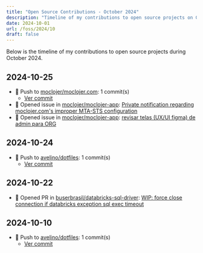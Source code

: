 ```yaml
---
title: "Open Source Contributions - October 2024"
description: "Timeline of my contributions to open source projects on GitHub during October 2024."
date: 2024-10-01
url: /foss/2024/10
draft: false
---
```


Below is the timeline of my contributions to open source projects during October 2024.

## 2024-10-25

- 🔨 Push to [moclojer/moclojer.com](https://github.com/moclojer/moclojer.com): 1 commit(s)
  - [Ver commit](https://github.com/avelino?tab=overview&from=2024-10-01&to=2024-10-31)
- 🐛 Opened issue in [moclojer/moclojer-app](https://github.com/moclojer/moclojer-app): [Private notification regarding moclojer.com's improper MTA-STS configuration](https://github.com/moclojer/moclojer-app/issues/368)
- 🐛 Opened issue in [moclojer/moclojer-app](https://github.com/moclojer/moclojer-app): [revisar telas (UX/UI figma) de admin para ORG](https://github.com/moclojer/moclojer-app/issues/365)

## 2024-10-24

- 🔨 Push to [avelino/dotfiles](https://github.com/avelino/dotfiles): 1 commit(s)
  - [Ver commit](https://github.com/avelino?tab=overview&from=2024-10-01&to=2024-10-31)

## 2024-10-22

- 🔀 Opened PR in [buserbrasil/databricks-sql-driver](https://github.com/buserbrasil/databricks-sql-driver): [WIP: force close connection if databricks exception sql exec timeout](https://github.com/buserbrasil/databricks-sql-driver/pull/17)

## 2024-10-10

- 🔨 Push to [avelino/dotfiles](https://github.com/avelino/dotfiles): 1 commit(s)
  - [Ver commit](https://github.com/avelino?tab=overview&from=2024-10-01&to=2024-10-31)

